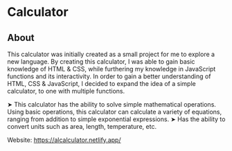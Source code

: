 # Calculator

## About
This calculator was initially created as a small project for me to explore a new language. By creating this calculator, I was able to gain basic knowledge of HTML & CSS, while furthering my knowledge in JavaScript functions and its interactivity. In order to gain a better understanding of HTML, CSS & JavaScript, I decided to expand the idea of a simple calculator, to one with multiple functions. 
 
➤ This calculator has the ability to solve simple mathematical operations. Using basic operations, this calculator can calculate a variety of equations, ranging from addition to simple exponential expressions.
➤ Has the ability to convert units such as area, length, temperature, etc.


Website: https://alcalculator.netlify.app/

